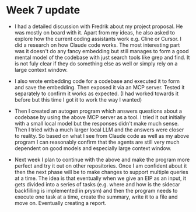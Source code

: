 # Week 7 update

- I had a detailed discussion with Fredrik about my project proposal. He was mostly on board with it. Apart from my ideas, he also asked to explore how the current coding assistants work e.g. Cline or Cursor. I did a research on how Claude code works. The most interesting part was it doesn't do any fancy embedding but still manages to form a good mental model of the codebase with just search tools like grep and find. It is not fuly clear if they do something else as well or simply rely on a large context window. 

- I also wrote embedding code for a codebase and executed it to form and save the embedding. Then exposed it via an MCP server. Tested it separately to confirm it works as expected. (I had worked towards it before but this time I got it to work the way I wanted)

- Then I created an autogen program which answers questions about a codebase by using the above MCP server as a tool. I tried it out initially with a small local model but the responses didn't make much sense. Then I tried with a much larger local LLM and the answers were closer to reality. So based on what I see from Claude code as well as my above program I can reasonably confirm that the agents are still very much dependent on good models and especially large context window. 

- Next week I plan to continue with the above and make the program more perfect and try it out on other repositories. Once I am confident about it then the next phase will be to make changes to support multiple queries at a time. The idea is that eventually when we give an EIP as an input, it gets divided into a series of tasks (e.g. where and how is the sidecar backfilling is implemented in prysm) and then the program needs to execute one task at a time, create the summary, write it to a file and move on. Eventually creating a report. 